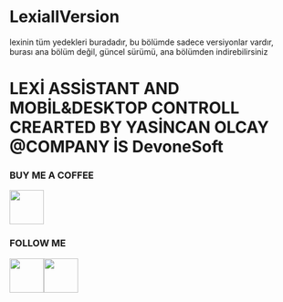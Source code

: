 # LexiallVersion
 lexinin tüm yedekleri buradadır, bu bölümde sadece versiyonlar vardır, burası ana bölüm değil, güncel sürümü, ana bölümden indirebilirsiniz
 <h1>LEXİ ASSİSTANT AND MOBİL&DESKTOP CONTROLL CREARTED BY YASİNCAN OLCAY @COMPANY İS DevoneSoft
 
 <h3>BUY ME A COFFEE</h3>
<a href="https://www.buymeacoffee.com/olcaycan"><img src="https://cdn-icons.flaticon.com/png/512/1047/premium/1047503.png?token=exp=1648230936~hmac=f35bdace7f52c0bab000e752e5a668bb" width=60 height=60/></a>
<h3>FOLLOW ME</h3>
<a style="float:left" href="https://www.youtube.com/channel/UCJ8uEcZIP_sSKhZJ2NTjflg"><img src="https://cdn-icons-png.flaticon.com/512/1384/1384060.png" width=60 height=60/></a>
<a  style="float:left" href="https://www.instagram.com/devonesoft/"><img src="https://cdn-icons-png.flaticon.com/512/174/174855.png" width=60 height=60/></a>
